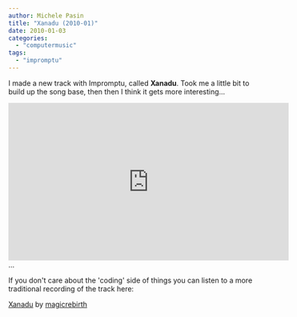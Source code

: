 ```yaml
---
author: Michele Pasin
title: "Xanadu (2010-01)"
date: 2010-01-03
categories: 
  - "computermusic"
tags: 
  - "impromptu"
---
```


I made a new track with Impromptu, called **Xanadu**. Took me a little bit to build up the song base, then then I think it gets more interesting...

<iframe width="560" height="315" src="https://www.youtube.com/embed/rAbJyHWlwVo?si=jJg65QZuYUjisL9h&autoplay=1&amp;start=340" title="YouTube video player" frameborder="0" allow="accelerometer; autoplay; clipboard-write; encrypted-media; gyroscope; picture-in-picture; web-share" referrerpolicy="strict-origin-when-cross-origin" allowfullscreen></iframe>
...

If you don't care about the 'coding' side of things you can listen to a more traditional recording of the track here:

   [Xanadu](http://soundcloud.com/magicrebirth/xanadu) by [magicrebirth](http://soundcloud.com/magicrebirth)
